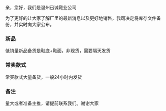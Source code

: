 亲，您好，我们是温州迅诚鞋业公司

为了更好的让大家了解厂里的最新消息以及更好地销售，我司决定将库存文件备份，并实时向大家公布。



### 新品

低销量新品备货是鞋底+鞋面，非现货，需要隔天发货



### 常卖款式

常买款式大量备货，一般24小时内发货



### 备注

量大或者准备主推，请提前联系我们。谢谢大家





